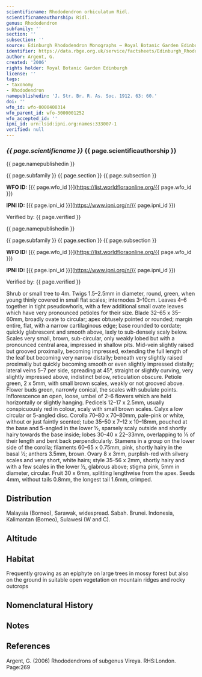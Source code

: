 ```yaml
---
scientificname: Rhododendron orbiculatum Ridl.
scientificnameauthorship: Ridl.
genus: Rhododendron
subfamily: ''
section: ''
subsection: ''
source: Edinburgh Rhododendron Monographs – Royal Botanic Garden Edinburgh
identifier: https://data.rbge.org.uk/service/factsheets/Edinburgh_Rhododendron_Monographs.xhtml
author: Argent, G.
created: '2006'
rights holder: Royal Botanic Garden Edinburgh
license: ''
tags:
- taxonomy
- Rhododendron
namepublishedin: 'J. Str. Br. R. As. Soc. 1912. 63: 60.'
doi: ''
wfo_id: wfo-0000400314
wfo_parent_id: wfo-3000001252
wfo_accepted_id: ''
ipni_id: urn:lsid:ipni.org:names:333007-1
verified: null
---
```

### _{{ page.scientificname }}_ {{ page.scientificauthorship }}
 {{ page.namepublishedin }}

{{ page.subfamily }} {{ page.section }} {{ page.subsection }}

**WFO ID:** [{{ page.wfo_id }}](https://list.worldfloraonline.org/{{ page.wfo_id }})

**IPNI ID:** [{{ page.ipni_id }}](https://www.ipni.org/n/{{ page.ipni_id }})

Verified by: {{ page.verified }}

 {{ page.namepublishedin }}

{{ page.subfamily }} {{ page.section }} {{ page.subsection }}

**WFO ID:** [{{ page.wfo_id }}](https://list.worldfloraonline.org/{{ page.wfo_id }})

**IPNI ID:** [{{ page.ipni_id }}](https://www.ipni.org/n/{{ page.ipni_id }})

Verified by: {{ page.verified }}



Shrub or small tree to 4m. Twigs 1.5–2.5mm in diameter, round, green, when young thinly covered in small flat scales; internodes 3–10cm. Leaves 4–6 together in tight pseudowhorls, with a few additional small ovate leaves which have very pronounced petioles for their size. Blade 32–65 x 35–60mm, broadly ovate to circular; apex obtusely pointed or rounded; margin entire, flat, with a narrow cartilaginous edge; base rounded to cordate; quickly glabrescent and smooth above, laxly to sub-densely scaly below. Scales very small, brown, sub-circular, only weakly lobed but with a pronounced central area, impressed in shallow pits. Mid-vein slightly raised but grooved proximally, becoming impressed, extending the full length of the leaf but becoming very narrow distally; beneath very slightly raised proximally but quickly becoming smooth or even slightly impressed distally; lateral veins 5–7 per side, spreading at 45°, straight or slightly curving, very slightly impressed above, indistinct below, reticulation obscure. Petiole green, 2 x 5mm, with small brown scales, weakly or not grooved above. Flower buds green, narrowly conical, the scales with subulate points. Inflorescence an open, loose, umbel of 2–6 flowers which are held horizontally or slightly hanging. Pedicels 12–17 x 2.5mm, usually conspicuously red in colour, scaly with small brown scales. Calyx a low circular or 5-angled disc. Corolla 70–80 x 70–80mm, pale-pink or white, without or just faintly scented; tube 35–50 x 7–12 x 10–18mm, pouched at the base and 5-angled in the lower ½, sparsely scaly outside and shortly hairy towards the base inside; lobes 30–40 x 22–33mm, overlapping to 1⁄5 of their length and bent back perpendicularly. Stamens in a group on the lower side of the corolla; filaments 60–65 x 0.75mm, pink, shortly hairy in the basal ½; anthers 3.5mm, brown. Ovary 8 x 3mm, purplish-red with silvery scales and very short, white hairs; style 35–56 x 2mm, shortly hairy and with a few scales in the lower ½, glabrous above; stigma pink, 5mm in diameter, circular. Fruit 30 x 6mm, splitting lengthwise from the apex. Seeds 4mm, without tails 0.8mm, the longest tail 1.6mm, crimped.

## Distribution
Malaysia (Borneo), Sarawak, widespread. Sabah. Brunei. Indonesia, Kalimantan (Borneo), Sulawesi (W and C).

## Altitude


## Habitat
Frequently growing as an epiphyte on large trees in mossy forest but also on the ground in suitable open vegetation on mountain ridges and rocky outcrops

## Nomenclatural History

                       
## Notes


## References

Argent, G. (2006) Rhododendrons of subgenus Vireya. RHS:London. Page:269
